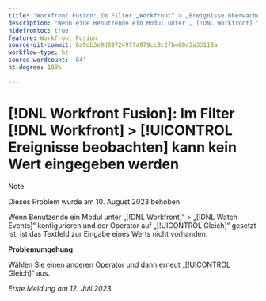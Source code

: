 ```yaml
---
title: "Workfront Fusion: Im Filter „Workfront“ > „Ereignisse überwachen“ kann kein Wert eingegeben werden"
description: "Wenn eine Benutzende ein Modul unter „ [!DNL Workfront] “ > „ [!DNL Watch Events] “ konfigurieren und der Operator auf [!UICONTROL Gleich] gesetzt ist, ist das Textfeld zur Eingabe eines Werts nicht vorhanden."
hidefromtoc: true
feature: Workfront Fusion
source-git-commit: 8a9db3e9d8972497fa979cc8c2fb488d3a33118a
workflow-type: ht
source-wordcount: '84'
ht-degree: 100%

---
```



# [!DNL Workfront Fusion]: Im Filter [!DNL Workfront] > [!UICONTROL Ereignisse beobachten] kann kein Wert eingegeben werden

>[!NOTE]
>
>Dieses Problem wurde am 10. August 2023 behoben.

Wenn Benutzende ein Modul unter „[!DNL Workfront]“ > „[!DNL Watch Events]“ konfigurieren und der Operator auf „[!UICONTROL Gleich]“ gesetzt ist, ist das Textfeld zur Eingabe eines Werts nicht vorhanden.

**Problemumgehung**

Wählen Sie einen anderen Operator und dann erneut „[!UICONTROL Gleich]“ aus.

_Erste Meldung am 12. Juli 2023._
